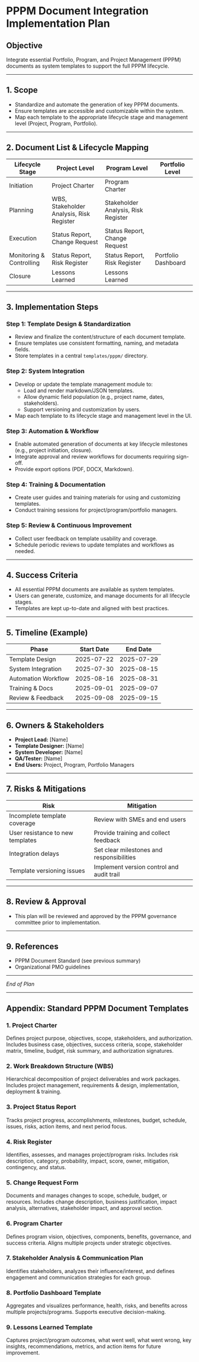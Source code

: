 # PPPM Document Integration Implementation Plan

## Objective
Integrate essential Portfolio, Program, and Project Management (PPPM) documents as system templates to support the full PPPM lifecycle.

---

## 1. Scope
- Standardize and automate the generation of key PPPM documents.
- Ensure templates are accessible and customizable within the system.
- Map each template to the appropriate lifecycle stage and management level (Project, Program, Portfolio).

---

## 2. Document List & Lifecycle Mapping

| Lifecycle Stage         | Project Level         | Program Level         | Portfolio Level         |
|------------------------|----------------------|----------------------|------------------------|
| Initiation             | Project Charter      | Program Charter      |                        |
| Planning               | WBS, Stakeholder Analysis, Risk Register | Stakeholder Analysis, Risk Register |                        |
| Execution              | Status Report, Change Request | Status Report, Change Request |                        |
| Monitoring & Controlling| Status Report, Risk Register | Status Report, Risk Register | Portfolio Dashboard    |
| Closure                | Lessons Learned      | Lessons Learned      |                        |

---

## 3. Implementation Steps

### Step 1: Template Design & Standardization
- Review and finalize the content/structure of each document template.
- Ensure templates use consistent formatting, naming, and metadata fields.
- Store templates in a central `templates/pppm/` directory.

### Step 2: System Integration
- Develop or update the template management module to:
  - Load and render markdown/JSON templates.
  - Allow dynamic field population (e.g., project name, dates, stakeholders).
  - Support versioning and customization by users.
- Map each template to its lifecycle stage and management level in the UI.

### Step 3: Automation & Workflow
- Enable automated generation of documents at key lifecycle milestones (e.g., project initiation, closure).
- Integrate approval and review workflows for documents requiring sign-off.
- Provide export options (PDF, DOCX, Markdown).

### Step 4: Training & Documentation
- Create user guides and training materials for using and customizing templates.
- Conduct training sessions for project/program/portfolio managers.

### Step 5: Review & Continuous Improvement
- Collect user feedback on template usability and coverage.
- Schedule periodic reviews to update templates and workflows as needed.

---

## 4. Success Criteria
- All essential PPPM documents are available as system templates.
- Users can generate, customize, and manage documents for all lifecycle stages.
- Templates are kept up-to-date and aligned with best practices.

---

## 5. Timeline (Example)
| Phase                | Start Date | End Date   |
|----------------------|------------|------------|
| Template Design      | 2025-07-22 | 2025-07-29 |
| System Integration   | 2025-07-30 | 2025-08-15 |
| Automation Workflow  | 2025-08-16 | 2025-08-31 |
| Training & Docs      | 2025-09-01 | 2025-09-07 |
| Review & Feedback    | 2025-09-08 | 2025-09-15 |

---

## 6. Owners & Stakeholders
- **Project Lead:** [Name]
- **Template Designer:** [Name]
- **System Developer:** [Name]
- **QA/Tester:** [Name]
- **End Users:** Project, Program, Portfolio Managers

---

## 7. Risks & Mitigations
| Risk                                 | Mitigation                                  |
|--------------------------------------|---------------------------------------------|
| Incomplete template coverage         | Review with SMEs and end users              |
| User resistance to new templates     | Provide training and collect feedback       |
| Integration delays                   | Set clear milestones and responsibilities   |
| Template versioning issues           | Implement version control and audit trail   |

---

## 8. Review & Approval
- This plan will be reviewed and approved by the PPPM governance committee prior to implementation.

---

## 9. References
- PPPM Document Standard (see previous summary)
- Organizational PMO guidelines

---

*End of Plan*

---

## Appendix: Standard PPPM Document Templates

### 1. Project Charter
Defines project purpose, objectives, scope, stakeholders, and authorization. Includes business case, objectives, success criteria, scope, stakeholder matrix, timeline, budget, risk summary, and authorization signatures.

### 2. Work Breakdown Structure (WBS)
Hierarchical decomposition of project deliverables and work packages. Includes project management, requirements & design, implementation, deployment & training.

### 3. Project Status Report
Tracks project progress, accomplishments, milestones, budget, schedule, issues, risks, action items, and next period focus.

### 4. Risk Register
Identifies, assesses, and manages project/program risks. Includes risk description, category, probability, impact, score, owner, mitigation, contingency, and status.

### 5. Change Request Form
Documents and manages changes to scope, schedule, budget, or resources. Includes change description, business justification, impact analysis, alternatives, stakeholder impact, and approval section.

### 6. Program Charter
Defines program vision, objectives, components, benefits, governance, and success criteria. Aligns multiple projects under strategic objectives.

### 7. Stakeholder Analysis & Communication Plan
Identifies stakeholders, analyzes their influence/interest, and defines engagement and communication strategies for each group.

### 8. Portfolio Dashboard Template
Aggregates and visualizes performance, health, risks, and benefits across multiple projects/programs. Supports executive decision-making.

### 9. Lessons Learned Template
Captures project/program outcomes, what went well, what went wrong, key insights, recommendations, metrics, and action items for future improvement.
